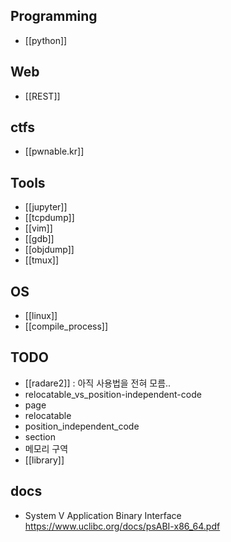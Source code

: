 
## Programming
- [[python]]

## Web
- [[REST]]

## ctfs
- [[pwnable.kr]]

## Tools 
- [[jupyter]]
- [[tcpdump]]
- [[vim]]
- [[gdb]]
- [[objdump]]
- [[tmux]]

## OS
- [[linux]]
- [[compile_process]]

## TODO
- [[radare2]]  :  아직 사용법을 전혀 모름.. 
- relocatable_vs_position-independent-code
- page
- relocatable
- position_independent_code
- section 
- 메모리 구역
- [[library]]



## docs 
- System V Application Binary Interface <https://www.uclibc.org/docs/psABI-x86_64.pdf>
